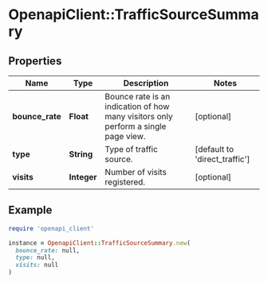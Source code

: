 # OpenapiClient::TrafficSourceSummary

## Properties

| Name | Type | Description | Notes |
| ---- | ---- | ----------- | ----- |
| **bounce_rate** | **Float** | Bounce rate is an indication of how many visitors only perform a single page view. | [optional] |
| **type** | **String** | Type of traffic source. | [default to &#39;direct_traffic&#39;] |
| **visits** | **Integer** | Number of visits registered. | [optional] |

## Example

```ruby
require 'openapi_client'

instance = OpenapiClient::TrafficSourceSummary.new(
  bounce_rate: null,
  type: null,
  visits: null
)
```

